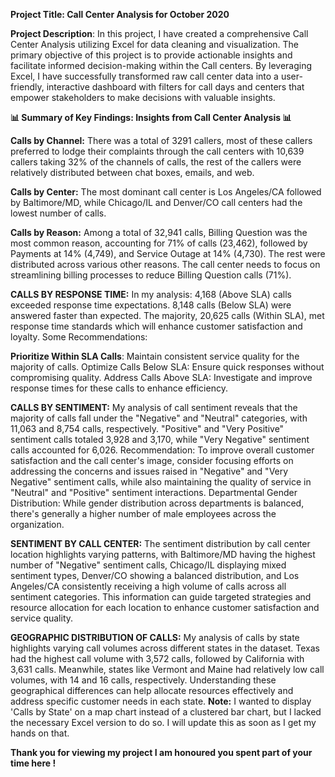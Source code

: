 **Project Title: Call Center Analysis for October 2020**

**Project Description**:
In this project, I have created a comprehensive Call Center Analysis utilizing Excel for data cleaning and visualization. The primary objective of this project is to provide actionable insights and facilitate informed decision-making within the Call centers. By leveraging Excel, I have successfully transformed raw call center data into a user-friendly, interactive dashboard with filters for call days and centers that empower stakeholders to make decisions with valuable insights.

**📊 Summary of Key Findings: Insights from Call Center Analysis 📊**

**Calls by Channel:** There was a total of 3291 callers, most of these callers preferred to lodge their complaints through the call centers with 10,639 callers taking 32% of the channels of calls, the rest of the callers were relatively distributed between chat boxes, emails, and web.

**Calls by Center:** The most dominant call center is Los Angeles/CA followed by Baltimore/MD, while Chicago/IL and Denver/CO call centers had the lowest number of calls.

**Calls by Reason:** Among a total of 32,941 calls, Billing Question was the most common reason, accounting for 71% of calls (23,462), followed by Payments at 14% (4,749), and Service Outage at 14% (4,730). The rest were distributed across various other reasons. The call center needs to focus on streamlining billing processes to reduce Billing Question calls (71%).

**CALLS BY RESPONSE TIME:** In my analysis: 4,168 (Above SLA) calls exceeded response time expectations. 8,148 calls (Below SLA) were answered faster than expected. The majority, 20,625 calls (Within SLA), met response time standards which will enhance customer satisfaction and loyalty.
Some Recommendations:

**Prioritize Within SLA Calls**: Maintain consistent service quality for the majority of calls.
Optimize Calls Below SLA: Ensure quick responses without compromising quality.
Address Calls Above SLA: Investigate and improve response times for these calls to enhance efficiency.

**CALLS BY SENTIMENT:** My analysis of call sentiment reveals that the majority of calls fall under the "Negative" and "Neutral" categories, with 11,063 and 8,754 calls, respectively. "Positive" and "Very Positive" sentiment calls totaled 3,928 and 3,170, while "Very Negative" sentiment calls accounted for 6,026.
Recommendation: To improve overall customer satisfaction and the call center's image, consider focusing efforts on addressing the concerns and issues raised in "Negative" and "Very Negative" sentiment calls, while also maintaining the quality of service in "Neutral" and "Positive" sentiment interactions. Departmental Gender Distribution: While gender distribution across departments is balanced, there's generally a higher number of male employees across the organization.

**SENTIMENT BY CALL CENTER:** The sentiment distribution by call center location highlights varying patterns, with Baltimore/MD having the highest number of "Negative" sentiment calls, Chicago/IL displaying mixed sentiment types, Denver/CO showing a balanced distribution, and Los Angeles/CA consistently receiving a high volume of calls across all sentiment categories. 
This information can guide targeted strategies and resource allocation for each location to enhance customer satisfaction and service quality. 

**GEOGRAPHIC DISTRIBUTION OF CALLS:** My analysis of calls by state highlights varying call volumes across different states in the dataset. Texas had the highest call volume with 3,572 calls, followed by California with 3,631 calls. Meanwhile, states like Vermont and Maine had relatively low call volumes, with 14 and 16 calls, respectively. Understanding these geographical differences can help allocate resources effectively and address specific customer needs in each state.
**Note:** I wanted to display 'Calls by State' on a map chart instead of a clustered bar chart, but I lacked the necessary Excel version to do so. I will update this as soon as I get my hands on that.

**Thank you for viewing my project I am honoured you spent part of your time here !**
